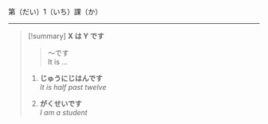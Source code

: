 第（だい）1（いち）課（か） 

---
>[!summary] **X は Y です**
> 
> > ～です\
> > It is ...
> 
> 1. **じゅうにじはんです** \
> _It is half past twelve_
> 
> 2. **がくせいです** \
> _I am a student_

